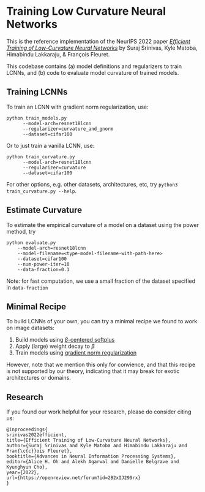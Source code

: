 # Training Low Curvature Neural Networks

This is the reference implementation of the NeurIPS 2022 paper [*Efficient Training of Low-Curvature Neural Networks*](https://openreview.net/forum?id=2B2xIJ299rx) by Suraj Srinivas, Kyle Matoba, Himabindu Lakkaraju, & François Fleuret.

This codebase contains (a) model definitions and regularizers to train LCNNs, and (b) code to evaluate model curvature of trained models.

## Training LCNNs 
To train an LCNN with gradient norm regularization, use:

```
python train_models.py 
      --model-arch=resnet18lcnn 
      --regularizer=curvature_and_gnorm 
      --dataset=cifar100
```

Or to just train a vanilla LCNN, use: 

```
python train_curvature.py 
      --model-arch=resnet18lcnn 
      --regularizer=curvature 
      --dataset=cifar100
```

For other options, e.g. other datasets, architectures, etc, try `python3 train_curvature.py --help`. 

## Estimate Curvature
To estimate the empirical curvature of a model on a dataset using the power method, try 

```
python evaluate.py 
    --model-arch=resnet18lcnn
    --model-filename=<type-model-filename-with-path-here>
    --dataset=cifar100
    --num-power-iter=10
    --data-fraction=0.1
```

Note: for fast computation, we use a small fraction of the dataset specified in `data-fraction`

## Minimal Recipe
To build LCNNs of your own, you can try a minimal recipe we found to work on image datasets:
1. Build models using [ $\beta$-centered softplus](https://github.com/kylematoba/lcnn/blob/main/models/psoftplus.py) 
2. Apply (large) weight decay to $\beta$ 
3. Train models using [gradient norm regularization](https://github.com/kylematoba/lcnn/blob/main/regularized_loss.py#L29)

However, note that we mention this only for convience, and that this recipe is not supported by our theory, indicating that it may break for exotic architectures or domains.

## Research
If you found our work helpful for your research, please do consider citing us:

```
@inproceedings{
srinivas2022efficient,
title={Efficient Training of Low-Curvature Neural Networks},
author={Suraj Srinivas and Kyle Matoba and Himabindu Lakkaraju and Fran{\c{c}}ois Fleuret},
booktitle={Advances in Neural Information Processing Systems},
editor={Alice H. Oh and Alekh Agarwal and Danielle Belgrave and Kyunghyun Cho},
year={2022},
url={https://openreview.net/forum?id=2B2xIJ299rx}
}

```

